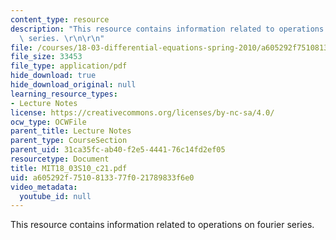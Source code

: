 ```yaml
---
content_type: resource
description: "This resource contains information related to operations on fourier\
  \ series. \r\n\r\n"
file: /courses/18-03-differential-equations-spring-2010/a605292f7510813377f021789833f6e0_MIT18_03S10_c21.pdf
file_size: 33453
file_type: application/pdf
hide_download: true
hide_download_original: null
learning_resource_types:
- Lecture Notes
license: https://creativecommons.org/licenses/by-nc-sa/4.0/
ocw_type: OCWFile
parent_title: Lecture Notes
parent_type: CourseSection
parent_uid: 31ca35fc-ab40-f2e5-4441-76c14fd2ef05
resourcetype: Document
title: MIT18_03S10_c21.pdf
uid: a605292f-7510-8133-77f0-21789833f6e0
video_metadata:
  youtube_id: null
---
```

This resource contains information related to operations on fourier series. 


